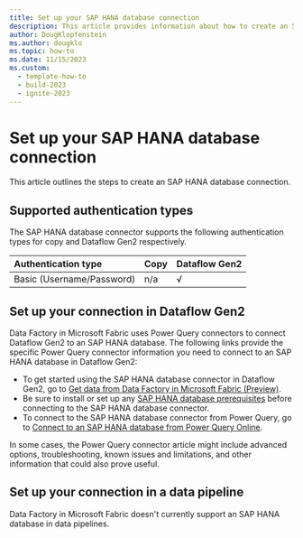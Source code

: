 ```yaml
---
title: Set up your SAP HANA database connection
description: This article provides information about how to create an SAP HANA database connection in Microsoft Fabric.
author: DougKlopfenstein
ms.author: dougklo
ms.topic: how-to
ms.date: 11/15/2023
ms.custom:
  - template-how-to
  - build-2023
  - ignite-2023
---
```


# Set up your SAP HANA database connection

This article outlines the steps to create an SAP HANA database connection.


## Supported authentication types

The SAP HANA database connector supports the following authentication types for copy and Dataflow Gen2 respectively.  

|Authentication type |Copy |Dataflow Gen2 |
|:---|:---|:---|
|Basic (Username/Password)| n/a | √ |

## Set up your connection in Dataflow Gen2

Data Factory in Microsoft Fabric uses Power Query connectors to connect Dataflow Gen2 to an SAP HANA database. The following links provide the specific Power Query connector information you need to connect to an SAP HANA database in Dataflow Gen2:

- To get started using the SAP HANA database connector in Dataflow Gen2, go to [Get data from Data Factory in Microsoft Fabric (Preview)](/power-query/where-to-get-data#get-data-from-data-factory-in-microsoft-fabric-preview).
- Be sure to install or set up any [SAP HANA database prerequisites](/power-query/connectors/sap-hana/overview#prerequisites) before connecting to the SAP HANA database connector.
- To connect to the SAP HANA database connector from Power Query, go to [Connect to an SAP HANA database from Power Query Online](/power-query/connectors/sap-hana/overview#connect-to-an-sap-hana-database-from-power-query-online).

In some cases, the Power Query connector article might include advanced options, troubleshooting, known issues and limitations, and other information that could also prove useful.

## Set up your connection in a data pipeline

Data Factory in Microsoft Fabric doesn't currently support an SAP HANA database in data pipelines.
